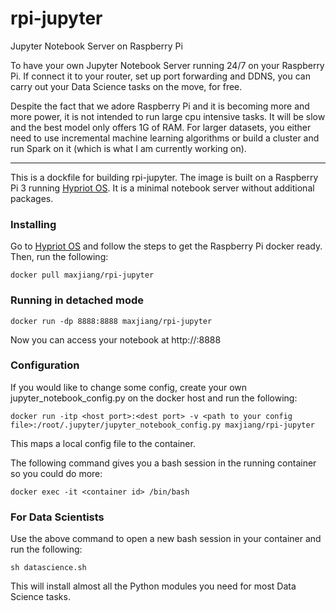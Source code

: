 # rpi-jupyter
Jupyter Notebook Server on Raspberry Pi

To have your own Jupyter Notebook Server running 24/7 on your Raspberry Pi. If connect it to your router, set up port forwarding and DDNS, you can carry out your Data Science tasks on the move, for free.

Despite the fact that we adore Raspberry Pi and it is becoming more and more power, it is not intended to run large cpu intensive tasks. It will be slow and the best model only offers 1G of RAM. For larger datasets, you either need to use incremental machine learning algorithms or build a cluster and run Spark on it (which is what I am currently working on).

----------
This is a dockfile for building rpi-jupyter. The image is built on a Raspberry Pi 3 running [Hypriot OS](http://blog.hypriot.com/). It is a minimal notebook server without additional packages.  

### Installing
Go to [Hypriot OS](http://blog.hypriot.com/) and follow the steps to get the Raspberry Pi docker ready. Then, run the following:

    docker pull maxjiang/rpi-jupyter

### Running in detached mode
    docker run -dp 8888:8888 maxjiang/rpi-jupyter 

Now you can access your notebook at http://<docker host IP address>:8888

### Configuration
If you would like to change some config, create your own jupyter_notebook_config.py on the docker host and run the following:

    docker run -itp <host port>:<dest port> -v <path to your config file>:/root/.jupyter/jupyter_notebook_config.py maxjiang/rpi-jupyter

This maps a local config file to the container.

The following command gives you a bash session in the running container so you could do more:

    docker exec -it <container id> /bin/bash

### For Data Scientists
Use the above command to open a new bash session in your container and run the following:

    sh datascience.sh
    
This will install almost all the Python modules you need for most Data Science tasks.
